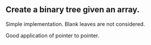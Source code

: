 ## Create a binary tree given an array. 

Simple implementation. Blank leaves are not considered.

Good application of pointer to pointer. 
